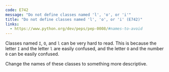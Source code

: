 ```yaml
---
code: E742
message: "Do not define classes named 'l', 'o', or 'i'"
title: "Do not define classes named 'l', 'o', or 'i' (E742)"
links:
  - https://www.python.org/dev/peps/pep-0008/#names-to-avoid
---
```


Classes named `I`, `O`, and `l` can be very hard to read. This is because the letter `I` and the letter `l` are easily confused, and the letter `O` and the number `0` can be easily confused.

Change the names of these classes to something more descriptive.
